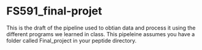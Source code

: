 # FS591_final-projet
This is the draft of the pipeline used to obtian data and process it using the different programs we learned in class. 
This pipeleine assumes you have a folder called Final_project in your peptide directory.
